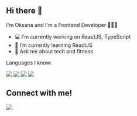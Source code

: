 ## Hi there 👋

I'm Oksana and I'm a Frontend Developer 👩🏼‍💻

- 💻 I’m currently working on ReactJS, TypeScript
- 🌱 I’m currently learning ReactJS
- 💬 Ask me about tech and fitness


Languages I know:

![](https://img.shields.io/badge/HTML5-E34F26?style=for-the-badge&logo=html5&logoColor=white)
![](https://img.shields.io/badge/CSS3-1572B6?style=for-the-badge&logo=css3&logoColor=white)
![](https://img.shields.io/badge/JavaScript-F7DF1E?style=for-the-badge&logo=javascript&logoColor=black)
![](https://img.shields.io/badge/React-20232A?style=for-the-badge&logo=react&logoColor=61DAFB)


<h2>Connect with me!</h2>

[<img src="https://img.shields.io/badge/linkedin-%230077B5.svg?&style=for-the-badge&logo=linkedin&logoColor=white" />](https://www.linkedin.com/in/marmyl/)


<!--
**oxanamar/oxanamar** is a ✨ _special_ ✨ repository because its `README.md` (this file) appears on your GitHub profile.

I'm Oksana and I'm a Frontend Developer 👩🏼‍💻

- 💻 I’m currently working on ReactJS, TypeScript
- 🌱 I’m currently learning ReactJS
- 💬 Ask me about tech and fitness

<h2>Connect with me!</h2>
[<img src="https://img.shields.io/badge/linkedin-%230077B5.svg?&style=for-the-badge&logo=linkedin&logoColor=white" />](https://www.linkedin.com/in/marmyl/) 
-->
